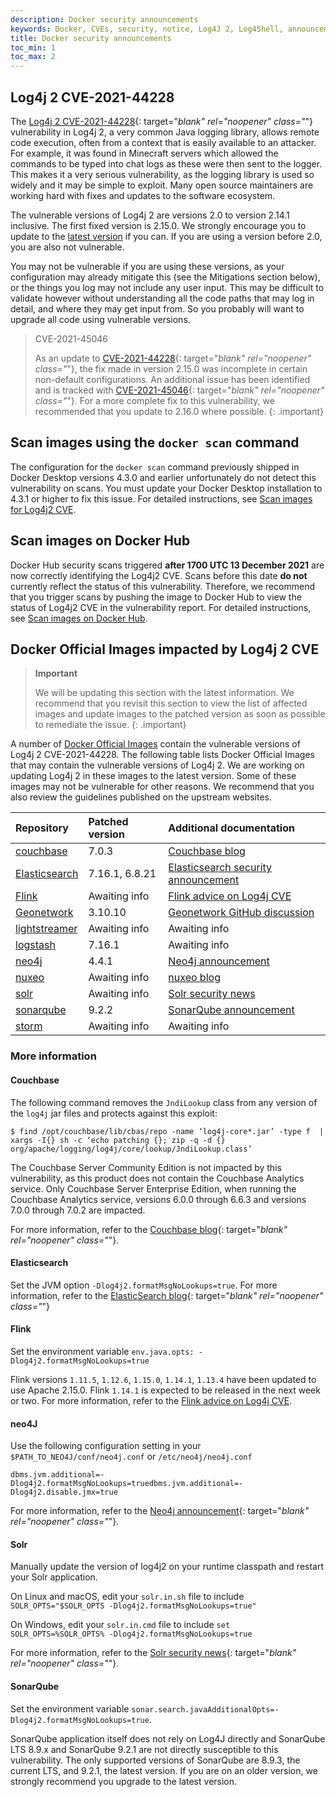 ```yaml
---
description: Docker security announcements
keywords: Docker, CVEs, security, notice, Log4J 2, Log4Shell, announcements
title: Docker security announcements
toc_min: 1
toc_max: 2
---
```


## Log4j 2 CVE-2021-44228

The [Log4j 2 CVE-2021-44228](https://nvd.nist.gov/vuln/detail/CVE-2021-44228){:
target="_blank" rel="noopener" class="_"} vulnerability in Log4j 2, a very common Java logging library, allows remote code execution, often from a context that is easily available to an attacker. For example, it was found in Minecraft servers which allowed the commands to be typed into chat logs as these were then sent to the logger. This makes it a very serious vulnerability, as the logging library is used so widely and it may be simple to exploit. Many open source maintainers are working hard with fixes and updates to the software ecosystem.

The vulnerable versions of Log4j 2 are versions 2.0 to version 2.14.1 inclusive. The first fixed version is 2.15.0. We strongly encourage you to update to the [latest version](https://logging.apache.org/log4j/2.x/download.html) if you can. If you are using a version before 2.0, you are also not vulnerable.

You may not be vulnerable if you are using these versions, as your configuration
may already mitigate this (see the Mitigations section below), or the things you
log may not include any user input. This may be difficult to validate however
without understanding all the code paths that may log in detail, and where they
may get input from. So you probably will want to upgrade all code using
vulnerable versions.

> CVE-2021-45046
>
> As an update to
> [CVE-2021-44228](https://nvd.nist.gov/vuln/detail/CVE-2021-44228){:
target="_blank" rel="noopener" class="_"}, the fix made in version 2.15.0 was
> incomplete in certain non-default configurations. An additional issue has
> been identified and is tracked with
> [CVE-2021-45046](https://nvd.nist.gov/vuln/detail/CVE-2021-45046){: target="_blank" rel="noopener" class="_"}. For a more complete fix to this
> vulnerability, we recommended that you update to 2.16.0 where possible.
{: .important}

## Scan images using the `docker scan` command

The configuration for the `docker scan` command previously shipped in Docker
Desktop versions 4.3.0 and earlier unfortunately do not detect this
vulnerability on scans. You must update your Docker Desktop installation to
4.3.1 or higher to fix this issue. For detailed instructions, see [Scan images for Log4j2 CVE](../engine/scan/index.md#scan-images-for-log4j-2-cve).

## Scan images on Docker Hub

Docker Hub security scans triggered **after 1700 UTC 13 December 2021** are now
correctly identifying the Log4j2 CVE. Scans before this date **do not**
currently reflect the status of this vulnerability. Therefore, we recommend that
you trigger scans by pushing the image to Docker Hub to view the status of
Log4j2 CVE in the vulnerability report. For detailed instructions, see [Scan images on Docker Hub](../docker-hub/vulnerability-scanning.md).

## Docker Official Images impacted by Log4j 2 CVE

> **Important**
>
> We will be updating this section with the latest information. We recommend
> that you revisit this section to view the list of affected images and update
> images to the patched version as soon as possible to remediate the issue.
{: .important}

A number of [Docker Official Images](../docker-hub/official_images.md) contain the vulnerable versions of
Log4j 2 CVE-2021-44228. The following table lists Docker Official Images that
may contain the vulnerable versions of Log4j 2. We are working on updating
Log4j 2 in these images to the latest version. Some of these images may not be
vulnerable for other reasons. We recommend that you also review the guidelines published on the upstream websites.

| Repository                | Patched version         | Additional documentation       |
|:------------------------|:-----------------------|:-----------------------|
| [couchbase](https://hub.docker.com/_/couchbase)    | 7.0.3 | [Couchbase blog](https://blog.couchbase.com/what-to-know-about-the-log4j-vulnerability-cve-2021-44228/) |
| [Elasticsearch](https://hub.docker.com/_/elasticsearch)    | 7.16.1, 6.8.21 | [Elasticsearch security announcement](https://discuss.elastic.co/t/apache-log4j2-remote-code-execution-rce-vulnerability-cve-2021-44228-esa-2021-31/291476) |
| [Flink](https://hub.docker.com/_/flink)    | Awaiting info  | [Flink advice on Log4j CVE](https://flink.apache.org/2021/12/10/log4j-cve.html) |
| [Geonetwork](https://hub.docker.com/_/geonetwork)    | 3.10.10 | [Geonetwork GitHub discussion](https://github.com/geonetwork/core-geonetwork/issues/6076) |
| [lightstreamer](https://hub.docker.com/_/lightstreamer)     | Awaiting info | Awaiting info  |
| [logstash](https://hub.docker.com/_/logstash)    | 7.16.1 | Awaiting info |
| [neo4j](https://hub.docker.com/_/neo4j)     | 4.4.1 | [Neo4j announcement](https://community.neo4j.com/t/log4j-cve-mitigation-for-neo4j/48856) |
| [nuxeo](https://hub.docker.com/_/nuxeo)     | Awaiting info | [nuxeo blog](https://www.nuxeo.com/blog/apache-log4j/) |
| [solr](https://hub.docker.com/_/solr)    | Awaiting info | [Solr security news](https://solr.apache.org/security.html#apache-solr-affected-by-apache-log4j-cve-2021-44228) |
| [sonarqube](https://hub.docker.com/_/sonarqube)    | 9.2.2 | [SonarQube announcement](https://community.sonarsource.com/t/sonarqube-sonarcloud-and-the-log4j-vulnerability/54721) |
| [storm](https://hub.docker.com/_/storm)    | Awaiting info | Awaiting info |

### More information

#### Couchbase

The following command removes the `JndiLookup` class from any version of the `log4j` jar
files and protects against this exploit:

```console
$ find /opt/couchbase/lib/cbas/repo -name ‘log4j-core*.jar’ -type f  | xargs -I{} sh -c ‘echo patching {}; zip -q -d {} org/apache/logging/log4j/core/lookup/JndiLookup.class’
```

The Couchbase Server Community Edition is not impacted by this vulnerability, as
this product does not contain the Couchbase Analytics service. Only Couchbase
Server Enterprise Edition, when running the Couchbase Analytics service,
versions 6.0.0 through 6.6.3 and versions 7.0.0 through 7.0.2 are impacted.

For more information, refer to the [Couchbase
blog](https://blog.couchbase.com/what-to-know-about-the-log4j-vulnerability-cve-2021-44228/){:
target="_blank" rel="noopener" class="_"}.

#### Elasticsearch

Set the JVM option `-Dlog4j2.formatMsgNoLookups=true`. For more information,
refer to the [ElasticSearch
blog](https://discuss.elastic.co/t/apache-log4j2-remote-code-execution-rce-vulnerability-cve-2021-44228-esa-2021-31/291476){:
target="_blank" rel="noopener" class="_"}

#### Flink

Set the environment variable `env.java.opts: -Dlog4j2.formatMsgNoLookups=true`

Flink versions `1.11.5`, `1.12.6`, `1.15.0`, `1.14.1`, `1.13.4` have been
updated to use Apache 2.15.0. Flink `1.14.1` is expected to be released in the
next week or two. For more information, refer to the [Flink advice on Log4j CVE](https://flink.apache.org/2021/12/10/log4j-cve.html).

#### neo4J

Use the following configuration setting in your `$PATH_TO_NEO4J/conf/neo4j.conf`
or `/etc/neo4j/neo4j.conf`

```console
dbms.jvm.additional=-Dlog4j2.formatMsgNoLookups=truedbms.jvm.additional=-Dlog4j2.disable.jmx=true
```

For more information, refer to the [Neo4j announcement](https://community.neo4j.com/t/log4j-cve-mitigation-for-neo4j/48856){:
target="_blank" rel="noopener" class="_"}.

#### Solr

Manually update the version of log4j2 on your runtime classpath and restart your
Solr application.

On Linux and macOS, edit your `solr.in.sh` file to include
`SOLR_OPTS="$SOLR_OPTS -Dlog4j2.formatMsgNoLookups=true"`

On Windows, edit your `solr.in.cmd` file to include `set SOLR_OPTS=%SOLR_OPTS%
-Dlog4j2.formatMsgNoLookups=true`

For more information, refer to the [Solr security news](https://solr.apache.org/security.html#apache-solr-affected-by-apache-log4j-cve-2021-44228){:
target="_blank" rel="noopener" class="_"}.

#### SonarQube

Set the environment variable
`sonar.search.javaAdditionalOpts=-Dlog4j2.formatMsgNoLookups=true`.

SonarQube application itself does not rely on Log4J directly and SonarQube LTS
8.9.x and SonarQube 9.2.1 are not directly susceptible to this vulnerability.
The only supported versions of SonarQube are  8.9.3, the current LTS, and 9.2.1,
the latest version. If you are on an older version, we strongly recommend you
upgrade to the latest version.
